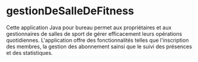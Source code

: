 # gestionDeSalleDeFitness
Cette application Java pour bureau permet aux propriétaires et aux gestionnaires de salles de sport de gérer efficacement leurs opérations quotidiennes. L'application offre des fonctionnalités telles que l'inscription des membres, la gestion des abonnement sainsi que le suivi des présences et des statistiques.
